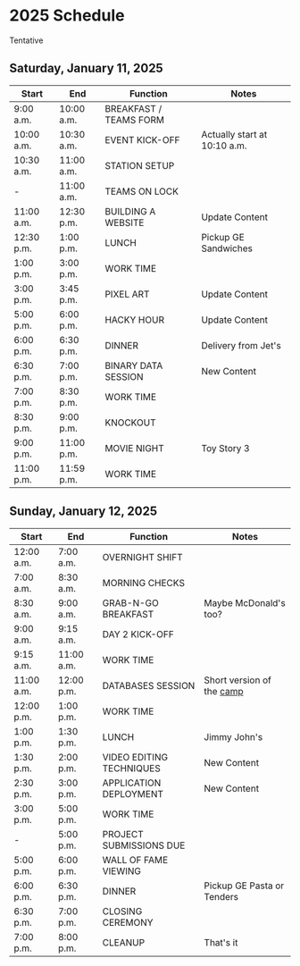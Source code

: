 # 2025 Schedule
Tentative

## Saturday, January 11, 2025

| Start | End | Function | Notes |
|-|-|-|-|
| 9:00 a.m. | 10:00 a.m. | BREAKFAST / TEAMS FORM | |
| 10:00 a.m. | 10:30 a.m. | EVENT KICK-OFF | Actually start at 10:10 a.m. |
| 10:30 a.m. | 11:00 a.m. | STATION SETUP | |
| - | 11:00 a.m. | TEAMS ON LOCK | |
| 11:00 a.m. | 12:30 p.m. | BUILDING A WEBSITE | Update Content |
| 12:30 p.m. | 1:00 p.m. | LUNCH | Pickup GE Sandwiches |
| 1:00 p.m. | 3:00 p.m. | WORK TIME | |
| 3:00 p.m. | 3:45 p.m. | PIXEL ART | Update Content |
| 5:00 p.m. | 6:00 p.m. | HACKY HOUR | Update Content |
| 6:00 p.m. | 6:30 p.m. | DINNER | Delivery from Jet's |
| 6:30 p.m. | 7:00 p.m. | BINARY DATA SESSION | New Content |
| 7:00 p.m. | 8:30 p.m. | WORK TIME | |
| 8:30 p.m. | 9:00 p.m. | KNOCKOUT | |
| 9:00 p.m. | 11:00 p.m. | MOVIE NIGHT | Toy Story 3 |
| 11:00 p.m. | 11:59 p.m. | WORK TIME | |

## Sunday, January 12, 2025

| Start | End | Function | Notes |
|-|-|-|-|
| 12:00 a.m. | 7:00 a.m. | OVERNIGHT SHIFT | |
| 7:00 a.m. | 8:30 a.m. | MORNING CHECKS | |
| 8:30 a.m. | 9:00 a.m. | GRAB-N-GO BREAKFAST | Maybe McDonald's too? |
| 9:00 a.m. | 9:15 a.m. | DAY 2 KICK-OFF | |
| 9:15 a.m. | 11:00 a.m. | WORK TIME | |
| 11:00 a.m. | 12:00 p.m. | DATABASES SESSION | Short version of the [camp](https://github.com/hytechcamps/databases/) |
| 12:00 p.m. | 1:00 p.m. | WORK TIME | |
| 1:00 p.m. | 1:30 p.m. | LUNCH | Jimmy John's |
| 1:30 p.m. | 2:00 p.m. | VIDEO EDITING TECHNIQUES | New Content |
| 2:30 p.m. | 3:00 p.m. | APPLICATION DEPLOYMENT | New Content |
| 3:00 p.m. | 5:00 p.m. | WORK TIME | |
| - | 5:00 p.m. | PROJECT SUBMISSIONS DUE | |
| 5:00 p.m. | 6:00 p.m. | WALL OF FAME VIEWING | |
| 6:00 p.m. | 6:30 p.m. | DINNER | Pickup GE Pasta or Tenders |
| 6:30 p.m. | 7:00 p.m. | CLOSING CEREMONY | |
| 7:00 p.m. | 8:00 p.m. | CLEANUP | That's it |
